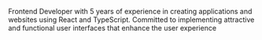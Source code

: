 Frontend Developer with 5 years of experience in creating applications and websites using React and TypeScript. Committed to implementing attractive and functional user interfaces that enhance the user experience